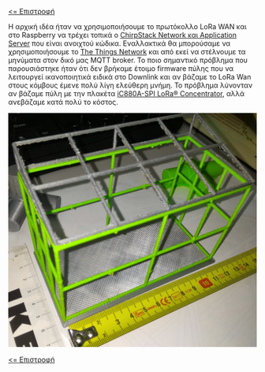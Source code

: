 <a href="README.md"><= Επιστροφή</a><br>

<p>Η αρχική ιδέα ήταν να χρησιμοποιήσουμε το πρωτόκολλο LoRa WAN και στο Raspberry να τρέχει τοπικά ο <a href="https://www.chirpstack.io/">ChirpStack Network και Application Server</a> που είναι ανοιχτού κώδικα. Εναλλακτικά θα μπορούσαμε να χρησιμοποιήσουμε το <a href="https://www.thethingsnetwork.org/">The Things Network</a> και από εκεί να στέλνουμε τα μηνύματα στον δικό μας MQTT broker. Το ποιο σημαντικό πρόβλημα που παρουσιάστηκε ήταν ότι δεν βρήκαμε έτοιμο firmware πύλης που να λειτουργεί ικανοποιητικά ειδικά στο Downlink και αν βάζαμε το LoRa Wan στους κόμβους έμενε πολύ λίγη ελεύθερη μνήμη. Το πρόβλημα λύνονταν αν βάζαμε πύλη με την πλακέτα <a href="https://wireless-solutions.de/products/lora-solutions-by-imst/radio-modules/ic880a-spi/">iC880A-SPI LoRa® Concentrator</a>, αλλά ανεβάζαμε κατά πολύ το κόστος.</p>
  <p align="center"><img src="resources/images/frame_arxiko.jpg" width="600"></p>

  <a href="README.md"><= Επιστροφή</a><br>
